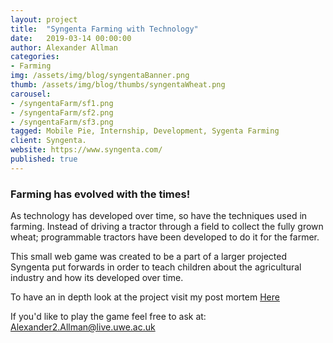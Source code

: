 ```yaml
---
layout: project
title:  "Syngenta Farming with Technology"
date:   2019-03-14 00:00:00
author: Alexander Allman
categories:
- Farming
img: /assets/img/blog/syngentaBanner.png
thumb: /assets/img/blog/thumbs/syngentaWheat.png
carousel:
- /syngentaFarm/sf1.png
- /syngentaFarm/sf2.png
- /syngentaFarm/sf3.png
tagged: Mobile Pie, Internship, Development, Sygenta Farming
client: Syngenta.
website: https://www.syngenta.com/
published: true
---
```

### Farming has evolved with the times!
As technology has developed over time, so have the techniques used in farming. Instead of driving a tractor through a field to collect the fully grown wheat; programmable tractors have been developed to do it for the farmer.

This small web game was created to be a part of a larger projected Syngenta put forwards in order to teach children about the agricultural industry and how its developed over time.

To have an in depth look at the project visit my post mortem [Here](/blog/internship/mobile%20pie/Syngenta-Farm-Game-Post-Mortem)

If you'd like to play the game feel free to ask at: Alexander2.Allman@live.uwe.ac.uk